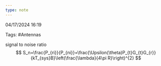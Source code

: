```yaml
---
type: note
---
```

04/17/2024 16:19

Tags: #Antennas 


signal to noise ratio
$$
S_n=\frac{P_{ri}}{P_{ni}}=\frac{\Upsilon(\theta)P_{t}G_{t}G_{r}}{kT_{sys}B}\left(\frac{\lambda}{4\pi R}\right)^{2}
$$

